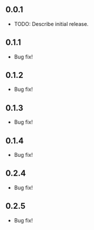 ## 0.0.1

* TODO: Describe initial release.

## 0.1.1

* Bug fix!

## 0.1.2

* Bug fix!

## 0.1.3

* Bug fix!

## 0.1.4

* Bug fix!

## 0.2.4

* Bug fix!

## 0.2.5

* Bug fix!